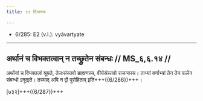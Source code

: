 ```yaml
---
title: ९९ टिप्पणयः

---
```

- 6/285: E2 (v.l.): vyāvartyate

____________________________________________


## अर्थानं च विभक्तत्वान् न तच्छ्रुतेन संबन्धः // MS_६,६.१४ //

अर्थानां च विभक्तत्वं श्रूयते, तेजःसंस्तवो ब्राह्मणस्य, वीर्यसंस्तवो राजन्यस्य। ताभ्यां वर्णाभ्यां तेन तेन फलेन संबन्धो ऽनूद्यते। तस्माद् अपि न द्वौ पुरोहिताव् इति+++({6/286})+++।

[७३२]+++({6/287})+++
